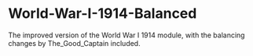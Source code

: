 # World-War-I-1914-Balanced
The improved version of the World War I 1914 module, with the balancing changes by The_Good_Captain included.
